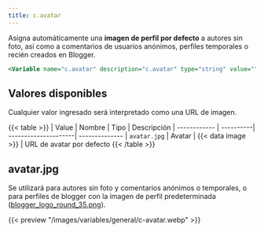 ```yaml
---
title: c.avatar
---
```


Asigna automáticamente una **imagen de perfil por defecto** a autores sin foto, así como a comentarios de usuarios anónimos, perfiles temporales o recién creados en Blogger.

```xml
<Variable name="c.avatar" description="c.avatar" type="string" value=""/>
```

## Valores disponibles

Cualquier valor ingresado será interpretado como una URL de imagen.

{{< table >}}
| Value        | Nombre    | Tipo                 | Descripción
| ------------ | ----------| ---------------------| --------------
| `avatar.jpg` | Avatar    | {{< data image >}}   | URL de avatar por defecto
{{< /table >}}


## avatar.jpg

Se utilizará para autores sin foto y comentarios anónimos o temporales, o para perfiles de blogger con la imagen de perfil predeterminada ([blogger_logo_round_35.png](https://www.blogger.com/img/blogger_logo_round_35.png)).

{{< preview "/images/variables/general/c-avatar.webp" >}}

